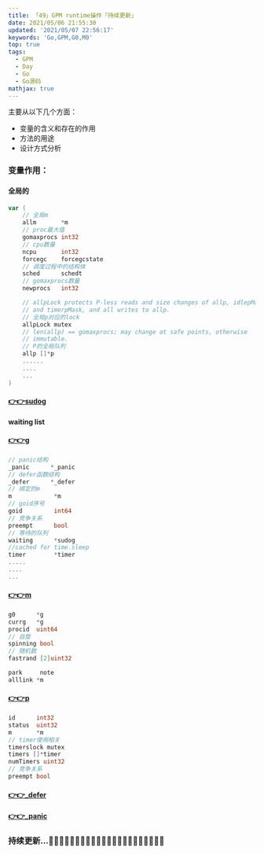 ```yaml
---
title: 「49」GPM runtime操作「持续更新」
date: 2021/05/06 21:55:30
updated: '2021/05/07 22:56:17'
keywords: 'Go,GPM,G0,M0'
top: true
tags:
  - GPM
  - Day
  - Go
  - Go源码
mathjax: true
---
```


主要从以下几个方面：
* 变量的含义和存在的作用
* 方法的用途
* 设计方式分析

<!--more-->

### 变量作用：


#### 全局的
```go
var (
	// 全局m
	allm       *m
	// proc最大值
	gomaxprocs int32
	// cpu数量
	ncpu       int32
	forcegc    forcegcstate
	// 调度过程中的结构体
	sched      schedt
	// gomaxprocs数量
	newprocs   int32

	// allpLock protects P-less reads and size changes of allp, idlepMask,
	// and timerpMask, and all writes to allp.
	// 全局p对应的lock
	allpLock mutex
	// len(allp) == gomaxprocs; may change at safe points, otherwise
	// immutable.
	// P的全局队列
	allp []*p
	......
	....
	...
)
```

#### [👉👉sudog](https://github.com/golang/go/blob/release-branch.go1.14/src/runtime/runtime2.go#L332)

**waiting list**

#### [👉👉g](https://github.com/golang/go/blob/release-branch.go1.14/src/runtime/runtime2.go#L395)

```go
// panic结构
_panic		*_panic
// defer函数结构
_defer		*_defer
// 绑定的m
m     		 *m
// goid序号
goid		 int64
// 竞争关系 
preempt		 bool
// 等待的队列
waiting		 *sudog
//cached for time.sleep
timer		 *timer
.....
....
...
```

#### [👉👉m](https://github.com/golang/go/blob/release-branch.go1.14/src/runtime/runtime2.go#L477)

```go
g0 		*g
currg 	*g
procid  uint64
// 自旋
spinning bool 
// 随机数
fastrand [2]uint32

park     note
alllink *m

```

#### [👉👉p](https://github.com/golang/go/blob/release-branch.go1.14/src/runtime/runtime2.go#L556)

```go
id		int32
status 	uint32
m 		*m
// timer使用相关
timerslock mutex
timers []*timer
numTimers uint32
// 竞争关系
preempt bool
```

#### [👉👉_defer](https://github.com/golang/go/blob/release-branch.go1.14/src/runtime/runtime2.go#L865)

#### [👉👉_panic](https://github.com/golang/go/blob/release-branch.go1.14/src/runtime/runtime2.go#L903)

### 持续更新...🧞‍♂️🧞‍♂️🧞‍♂️🧞‍♂️🧞‍♂️🧞‍♂️🧞‍♂️🧞‍♂️🧞‍♂️🧞‍♂️🧞‍♂️
